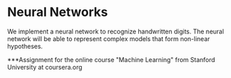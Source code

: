 # Neural Networks

We implement a neural network to recognize handwritten digits.
The neural network will be able to represent complex models that form non-linear hypotheses.


***Assignment for the online course "Machine Learning" from Stanford University 
at coursera.org
